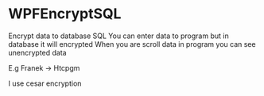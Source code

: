 # WPFEncryptSQL
Encrypt data to database SQL
You can enter data to program but in database it will encrypted
When you are scroll data in program you can see unencrypted data

E.g    Franek -> Htcpgm

I use cesar encryption


